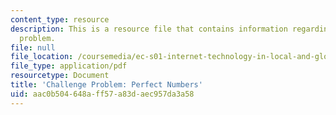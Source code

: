 ```yaml
---
content_type: resource
description: This is a resource file that contains information regarding challenge
  problem.
file: null
file_location: /coursemedia/ec-s01-internet-technology-in-local-and-global-communities-spring-2005-summer-2005/aac0b504648aff57a83daec957da3a58_MITEC_S01S05_perf_numb.pdf
file_type: application/pdf
resourcetype: Document
title: 'Challenge Problem: Perfect Numbers'
uid: aac0b504-648a-ff57-a83d-aec957da3a58
---
```

